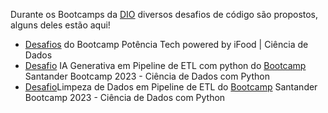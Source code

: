 Durante os Bootcamps da [DIO](https://web.dio.me/home) diversos desafios de código são propostos, alguns deles estão aqui!

- [Desafios](https://github.com/DheniMoura/Desafios_DIO/tree/main/Bootcamp%20IFood) do Bootcamp Potência Tech powered by iFood | Ciência de Dados
- [Desafio](https://github.com/DheniMoura/Desafios_de_Codigo_DIO/blob/main/IA%20Generativa%20em%20Pipeline%20de%20ETL/Explorando_IA_Generativa_em_Pipeline_de_ETL..ipynb) IA Generativa em Pipeline de ETL com python do [Bootcamp](https://web.dio.me/track/santander-bootcamp-2023-ciencia-de-dados-com-python) Santander Bootcamp 2023 - Ciência de Dados com Python
- [Desafio](https://github.com/DheniMoura/Desafios_de_Codigo_DIO/blob/main/Limpeza%20de%20Dados%20em%20Pipeline%20de%20ETL/Cem_celebridades_do_IMDB.ipynb)Limpeza de Dados em Pipeline de ETL do [Bootcamp](https://web.dio.me/track/santander-bootcamp-2023-ciencia-de-dados-com-python) Santander Bootcamp 2023 - Ciência de Dados com Python